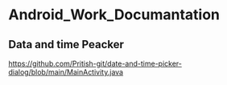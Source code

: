 # Android_Work_Documantation

## Data and time Peacker
https://github.com/Pritish-git/date-and-time-picker-dialog/blob/main/MainActivity.java

